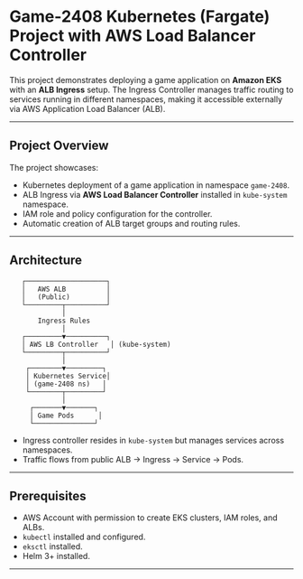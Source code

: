 # Game-2408 Kubernetes (Fargate) Project with AWS Load Balancer Controller

This project demonstrates deploying a game application on **Amazon EKS** with an **ALB Ingress** setup. The Ingress Controller manages traffic routing to services running in different namespaces, making it accessible externally via AWS Application Load Balancer (ALB).


---

## Project Overview

The project showcases:
- Kubernetes deployment of a game application in namespace `game-2408`.
- ALB Ingress via **AWS Load Balancer Controller** installed in `kube-system` namespace.
- IAM role and policy configuration for the controller.
- Automatic creation of ALB target groups and routing rules.

---

## Architecture

       ┌────────────────────┐
       │   AWS ALB          │
       │   (Public)         │
       └─────────┬──────────┘
                 │
           Ingress Rules
                 │
       ┌─────────▼──────────┐
       │ AWS LB Controller   │ (kube-system)
       └─────────┬──────────┘
                 │
        ┌────────▼─────────┐
        │ Kubernetes Service│
        │ (game-2408 ns)   │
        └────────┬─────────┘
                 │
         ┌───────▼───────┐
         │ Game Pods      │
         └───────────────┘

- Ingress controller resides in `kube-system` but manages services across namespaces.
- Traffic flows from public ALB → Ingress → Service → Pods.

---

## Prerequisites

- AWS Account with permission to create EKS clusters, IAM roles, and ALBs.
- `kubectl` installed and configured.
- `eksctl` installed.
- Helm 3+ installed.

---

